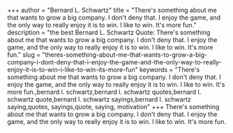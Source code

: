 +++
author = "Bernard L. Schwartz"
title = "There's something about me that wants to grow a big company. I don't deny that. I enjoy the game, and the only way to really enjoy it is to win. I like to win. It's more fun."
description = "the best Bernard L. Schwartz Quote: There's something about me that wants to grow a big company. I don't deny that. I enjoy the game, and the only way to really enjoy it is to win. I like to win. It's more fun."
slug = "theres-something-about-me-that-wants-to-grow-a-big-company-i-dont-deny-that-i-enjoy-the-game-and-the-only-way-to-really-enjoy-it-is-to-win-i-like-to-win-its-more-fun"
keywords = "There's something about me that wants to grow a big company. I don't deny that. I enjoy the game, and the only way to really enjoy it is to win. I like to win. It's more fun.,bernard l. schwartz,bernard l. schwartz quotes,bernard l. schwartz quote,bernard l. schwartz sayings,bernard l. schwartz saying,quotes, sayings,quote, saying, motivation"
+++
There's something about me that wants to grow a big company. I don't deny that. I enjoy the game, and the only way to really enjoy it is to win. I like to win. It's more fun.
